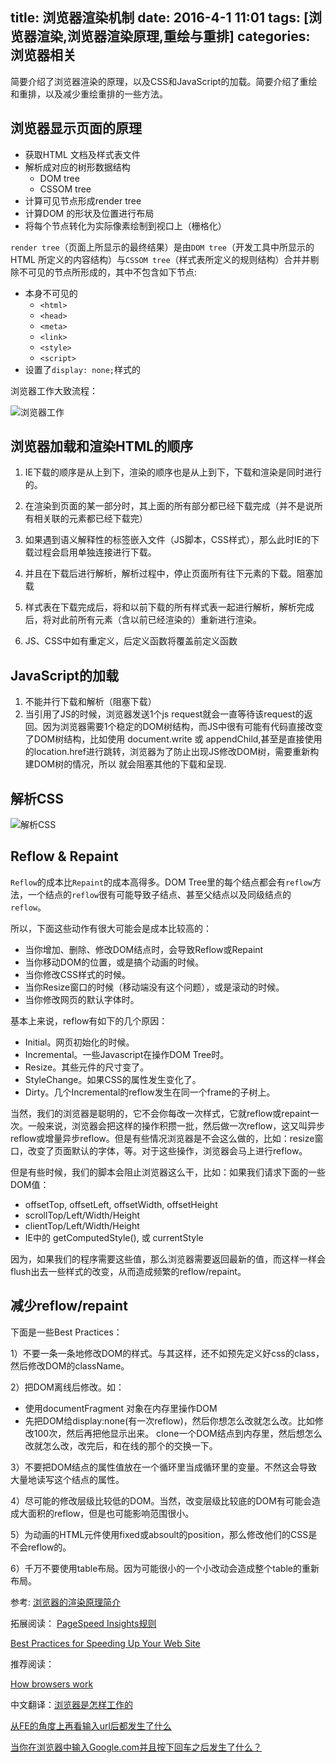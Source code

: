 title: 浏览器渲染机制
date: 2016-4-1 11:01
tags: [浏览器渲染,浏览器渲染原理,重绘与重排]
categories: 浏览器相关
---

简要介绍了浏览器渲染的原理，以及CSS和JavaScript的加载。简要介绍了重绘和重排，以及减少重绘重排的一些方法。

<!-- more -->

## 浏览器显示页面的原理

* 获取HTML 文档及样式表文件
* 解析成对应的树形数据结构
    * DOM tree
    * CSSOM tree
* 计算可见节点形成render tree
* 计算DOM 的形状及位置进行布局
* 将每个节点转化为实际像素绘制到视口上（栅格化）

`render tree`（页面上所显示的最终结果）是由`DOM tree`（开发工具中所显示的HTML 所定义的内容结构）与`CSSOM tree`（样式表所定义的规则结构）合并并剔除不可见的节点所形成的，其中不包含如下节点:

* 本身不可见的
    * `<html>`
    * `<head>`
    * `<meta>`
    * `<link>`
    * `<style>`
    * `<script>`
* 设置了`display: none;`样式的

浏览器工作大致流程：

![浏览器工作](http://thumbsnap.com/s/jbVYmtcJ.jpg?0331)

## 浏览器加载和渲染HTML的顺序

1. IE下载的顺序是从上到下，渲染的顺序也是从上到下，下载和渲染是同时进行的。

2. 在渲染到页面的某一部分时，其上面的所有部分都已经下载完成（并不是说所有相关联的元素都已经下载完）

3. 如果遇到语义解释性的标签嵌入文件（JS脚本，CSS样式），那么此时IE的下载过程会启用单独连接进行下载。

4. 并且在下载后进行解析，解析过程中，停止页面所有往下元素的下载。阻塞加载

5. 样式表在下载完成后，将和以前下载的所有样式表一起进行解析，解析完成后，将对此前所有元素（含以前已经渲染的）重新进行渲染。

6. JS、CSS中如有重定义，后定义函数将覆盖前定义函数

## JavaScript的加载

1. 不能并行下载和解析（阻塞下载）
2. 当引用了JS的时候，浏览器发送1个js request就会一直等待该request的返回。因为浏览器需要1个稳定的DOM树结构，而JS中很有可能有代码直接改变了DOM树结构，比如使用 document.write 或 appendChild,甚至是直接使用的location.href进行跳转，浏览器为了防止出现JS修改DOM树，需要重新构建DOM树的情况，所以 就会阻塞其他的下载和呈现.

## 解析CSS

![解析CSS](http://thumbsnap.com/i/iiFti0rb.png?0331)

## Reflow & Repaint

`Reflow`的成本比`Repaint`的成本高得多。DOM Tree里的每个结点都会有`reflow`方法，一个结点的`reflow`很有可能导致子结点、甚至父结点以及同级结点的`reflow`。

所以，下面这些动作有很大可能会是成本比较高的：

* 当你增加、删除、修改DOM结点时，会导致Reflow或Repaint
* 当你移动DOM的位置，或是搞个动画的时候。
* 当你修改CSS样式的时候。
* 当你Resize窗口的时候（移动端没有这个问题），或是滚动的时候。
* 当你修改网页的默认字体时。

基本上来说，reflow有如下的几个原因：

* Initial。网页初始化的时候。
* Incremental。一些Javascript在操作DOM Tree时。
* Resize。其些元件的尺寸变了。
* StyleChange。如果CSS的属性发生变化了。
* Dirty。几个Incremental的reflow发生在同一个frame的子树上。

当然，我们的浏览器是聪明的，它不会你每改一次样式，它就reflow或repaint一次。一般来说，浏览器会把这样的操作积攒一批，然后做一次reflow，这又叫异步reflow或增量异步reflow。但是有些情况浏览器是不会这么做的，比如：resize窗口，改变了页面默认的字体，等。对于这些操作，浏览器会马上进行reflow。

但是有些时候，我们的脚本会阻止浏览器这么干，比如：如果我们请求下面的一些DOM值：

* offsetTop, offsetLeft, offsetWidth, offsetHeight
* scrollTop/Left/Width/Height
* clientTop/Left/Width/Height
* IE中的 getComputedStyle(), 或 currentStyle

因为，如果我们的程序需要这些值，那么浏览器需要返回最新的值，而这样一样会flush出去一些样式的改变，从而造成频繁的reflow/repaint。


## 减少reflow/repaint
下面是一些Best Practices：

1）不要一条一条地修改DOM的样式。与其这样，还不如预先定义好css的class，然后修改DOM的className。

2）把DOM离线后修改。如：
* 使用documentFragment 对象在内存里操作DOM
* 先把DOM给display:none(有一次reflow)，然后你想怎么改就怎么改。比如修改100次，然后再把他显示出来。
clone一个DOM结点到内存里，然后想怎么改就怎么改，改完后，和在线的那个的交换一下。

3）不要把DOM结点的属性值放在一个循环里当成循环里的变量。不然这会导致大量地读写这个结点的属性。

4）尽可能的修改层级比较低的DOM。当然，改变层级比较底的DOM有可能会造成大面积的reflow，但是也可能影响范围很小。

5）为动画的HTML元件使用fixed或absoult的position，那么修改他们的CSS是不会reflow的。

6）千万不要使用table布局。因为可能很小的一个小改动会造成整个table的重新布局。


参考:
[浏览器的渲染原理简介](http://coolshell.cn/articles/9666.html)

拓展阅读：
[PageSpeed Insights规则](https://developers.google.com/speed/docs/insights/rules?csw=1#header)

[Best Practices for Speeding Up Your Web Site](https://developer.yahoo.com/performance/rules.html)

推荐阅读：

[How browsers work](http://taligarsiel.com/Projects/howbrowserswork1.htm)

中文翻译：[浏览器是怎样工作的](http://my.oschina.net/anna153/blog/377259#OSC_h2_18)

[从FE的角度上再看输入url后都发生了什么](http://div.io/topic/609)

[当你在浏览器中输入Google.com并且按下回车之后发生了什么？](http://blog.jobbole.com/84870/)



